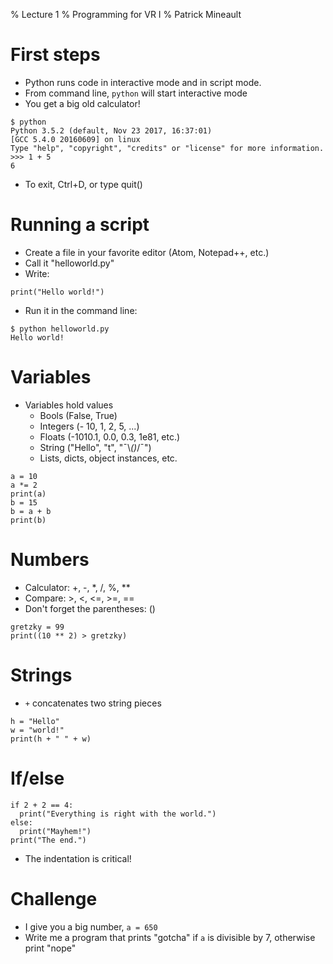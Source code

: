 % Lecture 1
% Programming for VR I
% Patrick Mineault

# First steps

- Python runs code in interactive mode and in script mode.
- From command line, `python` will start interactive mode
- You get a big old calculator!

```{python}
$ python
Python 3.5.2 (default, Nov 23 2017, 16:37:01)
[GCC 5.4.0 20160609] on linux
Type "help", "copyright", "credits" or "license" for more information.
>>> 1 + 5
6
```

- To exit, Ctrl+D, or type quit()

# Running a script

- Create a file in your favorite editor (Atom, Notepad++, etc.)
- Call it "helloworld.py"
- Write:

```{.python}
print("Hello world!")
```

- Run it in the command line:

```
$ python helloworld.py
Hello world!
```

# Variables

 - Variables hold values
   * Bools (False, True)
   * Integers (- 10, 1, 2, 5, ...)
   * Floats (-1010.1, 0.0, 0.3, 1e81, etc.)
   * String ("Hello", "t", "¯\\_()_/¯")
   * Lists, dicts, object instances, etc.

```{.python}
a = 10
a *= 2
print(a)
b = 15
b = a + b
print(b)
```

# Numbers

  - Calculator: +, -, *, /, %, **
  - Compare: >, <, <=, >=, ==
  - Don't forget the parentheses: ()

```{.python}
gretzky = 99
print((10 ** 2) > gretzky)
```

# Strings

 - `+` concatenates two string pieces

```
h = "Hello"
w = "world!"
print(h + " " + w)
```

# If/else

```{.python}
if 2 + 2 == 4:
  print("Everything is right with the world.")
else:
  print("Mayhem!")
print("The end.")
```

* The indentation is critical!

# Challenge

- I give you a big number, `a = 650`
- Write me a program that prints "gotcha" if `a` is divisible by 7, otherwise
  print "nope"

